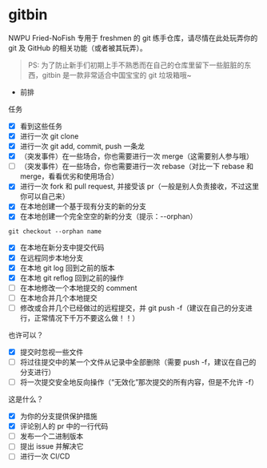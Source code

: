 # gitbin

NWPU Fried-NoFish 专用于 freshmen 的 git 练手仓库，请尽情在此处玩弄你的 git 及 GitHub 的相关功能（或者被其玩弄）。

> PS: 为了防止新手们初期上手不熟悉而在自己的仓库里留下一些脏脏的东西，gitbin 是一款非常适合中国宝宝的 git 垃圾箱哦~

- 前排

任务

- [x] 看到这些任务
- [x] 进行一次 git clone
- [x] 进行一次 git add, commit, push 一条龙
- [x] （突发事件）在一些场合，你也需要进行一次 merge（这需要别人参与哦）
- [ ] （突发事件）在一些场合，你也需要进行一次 rebase（对比一下 rebase 和 merge，看看优劣和使用场合）
- [x] 进行一次 fork 和 pull request, 并接受该 pr（一般是别人负责接收，不过这里你可以自己来）
- [x] 在本地创建一个基于现有分支的新的分支
- [x] 在本地创建一个完全空空的新的分支（提示：--orphan）
```shell
git checkout --orphan name
```
- [x] 在本地在新分支中提交代码
- [x] 在远程同步本地分支
- [x] 在本地 git log 回到之前的版本
- [x] 在本地 git reflog 回到之前的操作
- [ ] 在本地修改一个本地提交的 comment
- [ ] 在本地合并几个本地提交
- [ ] 修改或合并几个已经做过的远程提交，并 git push -f（建议在自己的分支进行，正常情况下千万不要这么做！！）

也许可以？

- [x] 提交时忽视一些文件
- [ ] 将过往提交中的某一个文件从记录中全部删除（需要 push -f，建议在自己的分支进行）
- [ ] 将一次提交安全地反向操作（“无效化”那次提交的所有内容，但是不允许 -f）

这是什么？

- [x] 为你的分支提供保护措施
- [x] 评论别人的 pr 中的一行代码
- [ ] 发布一个二进制版本
- [ ] 提出 issue 并解决它
- [ ] 进行一次 CI/CD
